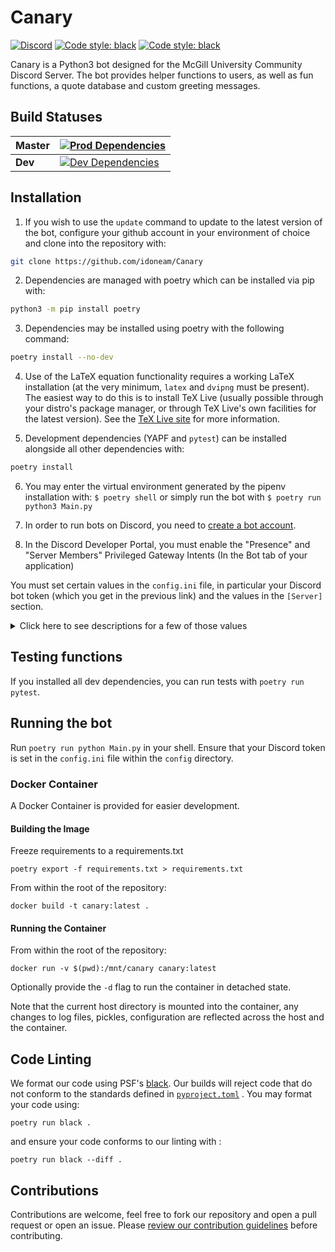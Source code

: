 # Canary

 [![Discord](https://img.shields.io/discord/236668784948019202.svg)](https://discord.gg/HDHvv58)
 [![Code style: black](https://img.shields.io/badge/code%20style-black-000000.svg)](https://github.com/psf/black)
 [![Code style: black](https://img.shields.io/badge/code%20style-black-000000.svg)](https://github.com/psf/black)

Canary is a Python3 bot designed for the McGill University Community Discord Server. The bot provides helper functions to users, as well as fun functions, a quote database and custom greeting messages.

## Build Statuses

| **Master**  | [![Prod Dependencies](https://github.com/idoneam/Canary/workflows/Prod%20Dependencies/badge.svg?branch=master)](https://github.com/idoneam/Canary/actions?query=workflow%3A%22Prod+Dependencies%22+branch%3Amaster) |
| ------- | --------------------------------------------------------------------------------------------------------------- |
| **Dev** | [![Dev Dependencies](https://github.com/idoneam/Canary/workflows/Dev%20Dependencies/badge.svg?branch=dev)](https://github.com/idoneam/Canary/actions?query=workflow%3A%22Dev+Dependencies%22+branch%3Adev)  |

## Installation

1. If you wish to use the `update` command to update to the latest version of the bot, configure your github account in
your environment of choice and clone into the repository with:

```bash
git clone https://github.com/idoneam/Canary
```

2. Dependencies are managed with poetry which can be installed via pip with:

```bash
python3 -m pip install poetry
```

3. Dependencies may be installed using poetry with the following command:

```bash
poetry install --no-dev
```

4. Use of the LaTeX equation functionality requires a working LaTeX installation (at the very minimum, `latex` and `dvipng` must be present). The easiest way to do this is to install TeX Live (usually possible through your distro's package manager, or through TeX Live's own facilities for the latest version). See the [TeX Live site](https://tug.org/texlive/) for more information.

5. Development dependencies (YAPF and `pytest`) can be installed alongside all other dependencies with:

```bash
poetry install
```

6. You may enter the virtual environment generated by the pipenv installation with: `$ poetry shell` or simply run the bot with `$ poetry run python3 Main.py`

7. In order to run bots on Discord, you need to [create a bot account](https://github.com/reactiflux/discord-irc/wiki/Creating-a-discord-bot-&-getting-a-token).

8. In the Discord Developer Portal, you must enable the "Presence" and "Server Members" Privileged Gateway Intents (In the Bot tab of your application)

You must set certain values in the `config.ini` file, in particular your Discord bot token (which you get in the previous link) and the values in the `[Server]` section.
<details><summary>Click here to see descriptions for a few of those values</summary><p>

(For values that use Discord IDs, see [this](https://support.discordapp.com/hc/en-us/articles/206346498-Where-can-I-find-my-User-Server-Message-ID-) to know how to find them)

* `[Discord]`
  * `Key`: Your Discord bot token.
* `[Server]`
  * `ServerID`: Your server ID.
  * `CommandPrefix`: What a message should begin with to be considered a command.
  * `BotName`: The name of your bot.
  * `UpvoteEmoji`: The name of your upvote emoji (for the score function).
  * `DownvoteEmoji`: The name of your downvote emoji.
  * `ModeratorRole`: The name of the role that your moderators have (for functions like DMing users).
  * `DeveloperRole`: The name of the role that your developers have (for functions like restarting the bot). This could be the same role than moderator.
  * `ReceptionChannelID`: The ID of a channel that will receive messages sent to the bot through the `answer` command (and where messages sent by mods to users with the `dm` command will be logged)
* `[Meta]`
  * `Repository`: The HTTPS remote for this repository, used by the `update` command as the remote when pulling.
* `[Logging]`
  * `LogLevel`: [See this for a list of levels](https://docs.python.org/3/library/logging.html#levels). Logs from exceptions and commands like `mix` and `bac` are at the `info` level. Logging messages from the level selected *and* from more severe levels will be sent to your logging file. For example, setting the level to `info` also sends logs from `warning`, `error` and `critical`, but not  from `debug`.
  * `LogFile`: The file where the logging output will be sent (will be created there by the bot if it doesn't exist). Note that all logs are sent there, including those destined for devs and those destined for mods.
  * `DevLogWebhookID`: Optional. If the ID of a webhook is input (and it's token below), logs destined for devs will also be sent to it. These values are contained in the discord webhook url: [discordapp.com/api/webhooks/WEBHOOK_ID/WEBHOOK_TOKEN](discordapp.com/api/webhooks/WEBHOOK_ID/WEBHOOK_TOKEN)
  * `DevLogWebhookToken`: Optional. See above.
  * `ModLogWebhookID`: Optional. If the ID of a webhook is input (and it's token below), logs destined for mods will also be sent to it. See the URL above to see how to find those values.
  * `ModLogWebhookToken`: Optional. See above.
* `[DB]`
  * `Schema`: Location of the Schema file that creates tables in the database (This file already exists so you shouldn't have to change this unless you rename it or change its location).
  * `Path`: Your database file path (will be created there by the bot if it doesn't exist).
* `[Helpers]`
  * `CourseTemplate`: McGill course schedule URL. **Changes every school year.**
  * `CourseSearchTemplate`: McGill course search URL. **Changes every school year.**
  * `GCWeatherURL`: Government of Canada weather URL. **Region-specific.**
  * `GCWeatherAlertURL`: Government of Canada weather alerts URL. **Region-specific.**
  * `WttrINTemplate`: [http://wttr.in/](http://wttr.in/) URL template. **Region-specific.**
  * `TepidURL`: [TEPID](https://github.com/ctf/TEPID-Server) screensaver endpoint for printer status.
* `[Subscribers]`
  * `FoodRecallChannel`: Channel where you want CFIA recall notices posted.
  * `FoodRecallLocationFilter`: Regions you want to receive CFIA recall notices for.
  * `FoodSpottingChannel`: Channel where you want foodspotting posts to be sent, ideally in a dedicated channel.
  * `NoFoodSpottingRole`: Name of role assigned to abusers of the foodspotting command that will prevent them from using it.
  * `MetroStatusChannel`: Channel where you want metro status alerts to be sent, ideally in a dedicated channel with opt-in read permissions for users.
* `[Currency]`
  * `Name`: The name of the bot currency.
  * `Symbol`: The currency's symbol (e.g. `$`).
  * `Precision`: How many decimal digits after the decimal point are "official" for the currency.
  * `Initial`: How much currency is given out by the `initial_claim` command.
  * `SalaryBase`: *Currently unused.*
  * `Inflation`: *Currently unused.*
* `[IncomeTax]`: *Currently unused.*
* `[AssetTax]`: *Currently unused.*
* `[OtherTax]`: *Currently unused.*
* `[Betting]`:
  * `RollCases`: Intervals for `bet_roll`. For example, a value of `66, 90, 99, 100` gives the intervals
      `[1, 66]`, `[67, 90]`, `[91, 99]`, and `[100]`.
  * `RollReturns`: The multiplier return for each interval. For example, a value of `0, 2, 4, 10` with the intervals
      described above gives a 0x return for `random <= 66`, a 2x return for `66 < random <= 90`, a 4x return for
      `90 < random <= 99`, and a 10x return for `random == 100`.
* `[Roles]`:
  * `Pronouns`: Comma seperated list of pronoun roles in server.
  * `Fields`: Comma seperated list of field of study roles in server.
  * `Faculties`: Comma seperated list of faculty roles in server.
  * `Years`: Comma seperated list of year roles in server.
  * `Generics`: Comma seperated list of generic or meme roles in server.

</p>
</details>

## Testing functions

If you installed all dev dependencies, you can run tests with `poetry run pytest`.

## Running the bot

Run `poetry run python Main.py` in your shell. Ensure that your Discord token is set in the `config.ini` file within the `config` directory.

### Docker Container

A Docker Container is provided for easier development.

#### Building the Image

Freeze requirements to a requirements.txt

```
poetry export -f requirements.txt > requirements.txt
```

From within the root of the repository:

```
docker build -t canary:latest .
```

#### Running the Container

From within the root of the repository:

```
docker run -v $(pwd):/mnt/canary canary:latest
```

Optionally provide the `-d` flag to run the container in detached state.

Note that the current host directory is mounted into the container, any changes to log files, pickles, configuration are reflected
across the host and the container.

## Code Linting

We format our code using PSF's [black](https://github.com/psf/black). Our builds will reject code that do not conform to the standards defined in [`pyproject.toml`](https://black.readthedocs.io/en/stable/pyproject_toml.html) . You may format your code using:

```
poetry run black .
```

and ensure your code conforms to our linting with :

```
poetry run black --diff .
```

## Contributions

Contributions are welcome, feel free to fork our repository and open a pull request or open an issue. Please [review our contribution guidelines](https://github.com/idoneam/Canary/blob/master/.github/contributing.md) before contributing.
